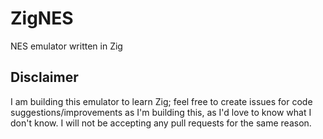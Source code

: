 # ZigNES

NES emulator written in Zig

## Disclaimer

I am building this emulator to learn Zig; feel free to create issues for code suggestions/improvements as I'm building this, as I'd love to know what I don't know. I will not be accepting any pull requests for the same reason.